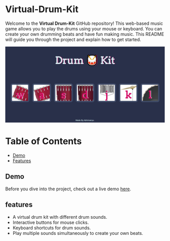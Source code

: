 # Virtual-Drum-Kit
Welcome to the **Virtual Drum-Kit** GitHub repository! This web-based music game allows you to play the drums using your mouse or keyboard. You can create your own drumming beats and have fun making music. This README will guide you through the project and explain how to get started.

![Virtual drum kit](/images/Drum_kit.jpg)
# Table of Contents
- [Demo](#Demo)
- [Features](#features)


## Demo
Before you dive into the project, check out a live demo [here](https://abhimanyu668.github.io/Virtual-Drum-Kit/).

## features
- A virtual drum kit with different drum sounds.
- Interactive buttons for mouse clicks.
- Keyboard shortcuts for drum sounds.
- Play multiple sounds simultaneously to create your own beats.

